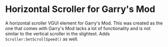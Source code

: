 
# Horizontal Scroller for Garry's Mod

A horizontal scroller VGUI element for Garry's Mod. This was created as the one that comes with Garry's Mod lacks a lot of functionality and is not similar to the vertical scroller in the slightest. Adds `Scroller:SetScrollSpeed()` as well.